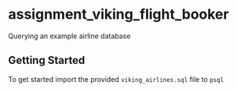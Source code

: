 assignment_viking_flight_booker
===============================

Querying an example airline database


## Getting Started

To get started import the provided `viking_airlines.sql` file to `psql`





